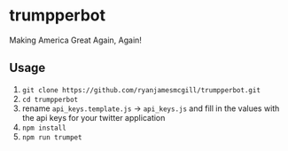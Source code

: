 # trumpperbot
Making America Great Again, Again!

## Usage
1. `git clone https://github.com/ryanjamesmcgill/trumpperbot.git`
2. `cd trumpperbot`
3. rename `api_keys.template.js` -> `api_keys.js` and fill in the values with the api keys for your twitter application
4. `npm install`
5. `npm run trumpet`
